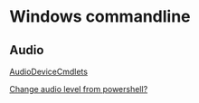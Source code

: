# Windows commandline
## Audio
[AudioDeviceCmdlets](https://github.com/frgnca/AudioDeviceCmdlets/tree/master)

[Change audio level from powershell?](https://stackoverflow.com/questions/21355891/change-audio-level-from-powershell)
